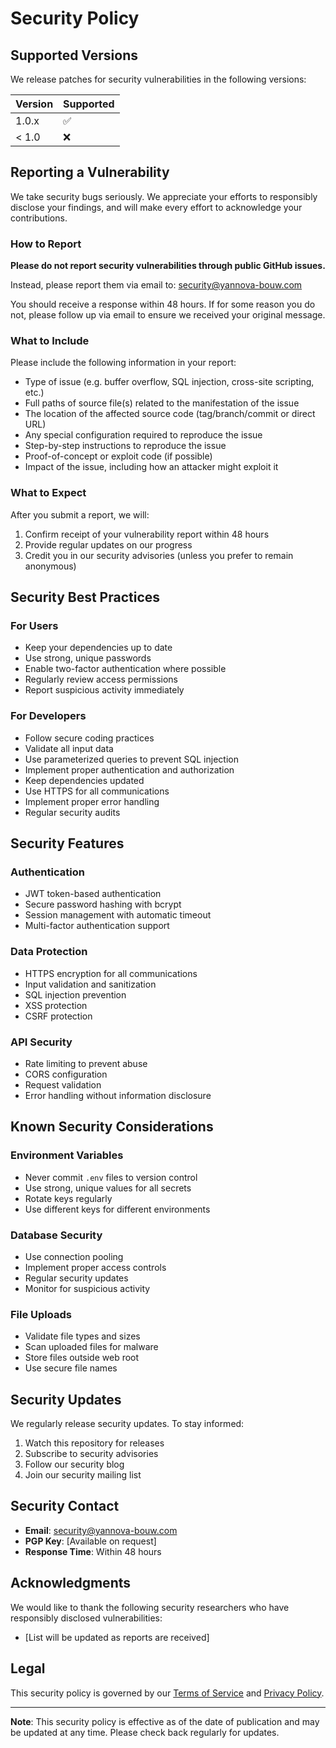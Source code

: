 # Security Policy

## Supported Versions

We release patches for security vulnerabilities in the following versions:

| Version | Supported          |
| ------- | ------------------ |
| 1.0.x   | :white_check_mark: |
| < 1.0   | :x:                |

## Reporting a Vulnerability

We take security bugs seriously. We appreciate your efforts to responsibly disclose your findings, and will make every effort to acknowledge your contributions.

### How to Report

**Please do not report security vulnerabilities through public GitHub issues.**

Instead, please report them via email to: [security@yannova-bouw.com](mailto:security@yannova-bouw.com)

You should receive a response within 48 hours. If for some reason you do not, please follow up via email to ensure we received your original message.

### What to Include

Please include the following information in your report:

- Type of issue (e.g. buffer overflow, SQL injection, cross-site scripting, etc.)
- Full paths of source file(s) related to the manifestation of the issue
- The location of the affected source code (tag/branch/commit or direct URL)
- Any special configuration required to reproduce the issue
- Step-by-step instructions to reproduce the issue
- Proof-of-concept or exploit code (if possible)
- Impact of the issue, including how an attacker might exploit it

### What to Expect

After you submit a report, we will:

1. Confirm receipt of your vulnerability report within 48 hours
2. Provide regular updates on our progress
3. Credit you in our security advisories (unless you prefer to remain anonymous)

## Security Best Practices

### For Users

- Keep your dependencies up to date
- Use strong, unique passwords
- Enable two-factor authentication where possible
- Regularly review access permissions
- Report suspicious activity immediately

### For Developers

- Follow secure coding practices
- Validate all input data
- Use parameterized queries to prevent SQL injection
- Implement proper authentication and authorization
- Keep dependencies updated
- Use HTTPS for all communications
- Implement proper error handling
- Regular security audits

## Security Features

### Authentication
- JWT token-based authentication
- Secure password hashing with bcrypt
- Session management with automatic timeout
- Multi-factor authentication support

### Data Protection
- HTTPS encryption for all communications
- Input validation and sanitization
- SQL injection prevention
- XSS protection
- CSRF protection

### API Security
- Rate limiting to prevent abuse
- CORS configuration
- Request validation
- Error handling without information disclosure

## Known Security Considerations

### Environment Variables
- Never commit `.env` files to version control
- Use strong, unique values for all secrets
- Rotate keys regularly
- Use different keys for different environments

### Database Security
- Use connection pooling
- Implement proper access controls
- Regular security updates
- Monitor for suspicious activity

### File Uploads
- Validate file types and sizes
- Scan uploaded files for malware
- Store files outside web root
- Use secure file names

## Security Updates

We regularly release security updates. To stay informed:

1. Watch this repository for releases
2. Subscribe to security advisories
3. Follow our security blog
4. Join our security mailing list

## Security Contact

- **Email**: [security@yannova-bouw.com](mailto:security@yannova-bouw.com)
- **PGP Key**: [Available on request]
- **Response Time**: Within 48 hours

## Acknowledgments

We would like to thank the following security researchers who have responsibly disclosed vulnerabilities:

- [List will be updated as reports are received]

## Legal

This security policy is governed by our [Terms of Service](TERMS.md) and [Privacy Policy](PRIVACY.md).

---

**Note**: This security policy is effective as of the date of publication and may be updated at any time. Please check back regularly for updates.
